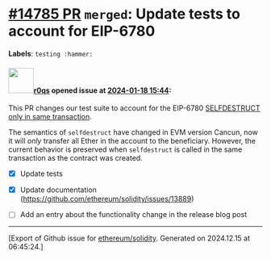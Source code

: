 # [\#14785 PR](https://github.com/ethereum/solidity/pull/14785) `merged`: Update tests to account for EIP-6780
**Labels**: `testing :hammer:`


#### <img src="https://avatars.githubusercontent.com/u/457348?u=e02c93e6d98c1154952140a8d5af50d9d5ca59c9&v=4" width="50">[r0qs](https://github.com/r0qs) opened issue at [2024-01-18 15:44](https://github.com/ethereum/solidity/pull/14785):

This PR changes our test suite to account for the EIP-6780 [SELFDESTRUCT only in same transaction](https://eips.ethereum.org/EIPS/eip-6780).

The semantics of `selfdestruct` have changed in EVM version Cancun, now it will *only* transfer all Ether in the account to the beneficiary. However, the current behavior is preserved when `selfdestruct` is called in the same transaction as the contract was created.

- [x] Update tests
- [x] Update documentation (https://github.com/ethereum/solidity/issues/13889)
- [ ] Add an entry about the functionality change in the release blog post









-------------------------------------------------------------------------------



[Export of Github issue for [ethereum/solidity](https://github.com/ethereum/solidity). Generated on 2024.12.15 at 06:45:24.]
